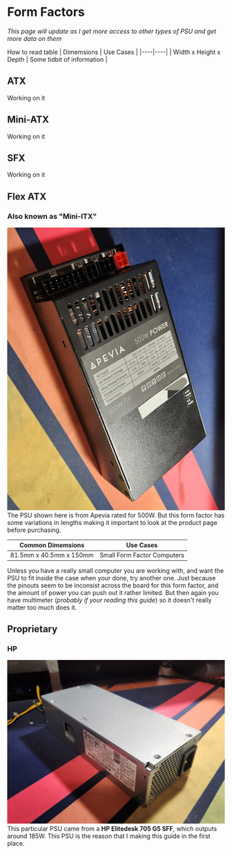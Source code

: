 # Form Factors
*This page will update as I get more access to other types of PSU and get more data on them*

How to read table
| Dimemsions | Use Cases |
|----|----|
| Width x Height x Depth | Some tidbit of information |
## ATX
Working on it
## Mini-ATX
Working on it
## SFX
Working on it
## Flex ATX
### Also known as "Mini-ITX"
![Personal PSU](20250715_210652.jpg)    
The PSU shown here is from Apevia rated for 500W. But this form factor has some variations in lengths making it important to look at the product page before purchasing.

|Common Dimemsions|Use Cases|
|----------|---------|
|81.5mm x 40.5mm x 150mm| Small Form Factor Computers|

Unless you have a really small computer you are working with, and want the PSU to fit inside the case when your done, try another one. Just because the pinouts seem to be inconsist across the board for this form factor, and the amount of power you can push out it rather limited. But then again you have multimeter (*probably if your reading this guide*) so it doesn't really matter too much does it.
## Proprietary
### HP
![HP PSU](Hppsu.jpg)    
This particular PSU came from a **HP Elitedesk 705 G5 SFF**, which outputs around 185W. This PSU is the reason that I making this guide in the first place.